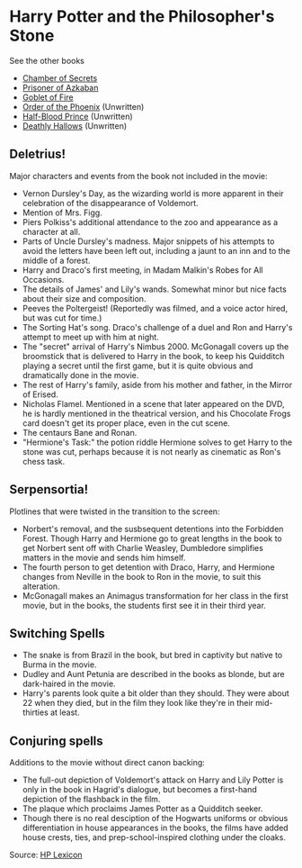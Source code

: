 # Harry Potter and the Philosopher's Stone

See the other books

- [Chamber of Secrets](book-2.md)
- [Prisoner of Azkaban](book-3.md)
- [Goblet of Fire](book-4.md)
- [Order of the Phoenix](book-5.md) (Unwritten)
- [Half-Blood Prince](book-6.md) (Unwritten)
- [Deathly Hallows](book-7.md) (Unwritten)

## Deletrius!

Major characters and events from the book not included in the movie:

- Vernon Dursley's Day, as the wizarding world is more apparent in their celebration of the disappearance of Voldemort.
- Mention of Mrs. Figg.
- Piers Polkiss's additional attendance to the zoo and appearance as a character at all.
- Parts of Uncle Dursley's madness.  Major snippets of his attempts to avoid the letters have been left out, including a jaunt to an inn and to the middle of a forest.
- Harry and Draco's first meeting, in Madam Malkin's Robes for All Occasions.
- The details of James' and Lily's wands.  Somewhat minor but nice facts about their size and composition.
- Peeves the Poltergeist!  (Reportedly was filmed, and a voice actor hired, but was cut for time.)
- The Sorting Hat's song.  Draco's challenge of a duel and Ron and Harry's attempt to meet up with him at night.
- The "secret" arrival of Harry's Nimbus 2000.  McGonagall covers up the broomstick that is delivered to Harry in the book, to keep his Quidditch playing a secret until the first game, but it is quite obvious and dramatically done in the movie.
- The rest of Harry's family, aside from his mother and father, in the Mirror of Erised.
- Nicholas Flamel.  Mentioned in a scene that later appeared on the DVD, he is hardly mentioned in the theatrical version, and his Chocolate Frogs card doesn't get its proper place, even in the cut scene.
- The centaurs Bane and Ronan.
- "Hermione's Task:" the potion riddle Hermione solves to get Harry to the stone was cut, perhaps because it is not nearly as cinematic as Ron's chess task.

## Serpensortia!

Plotlines that were twisted in the transition to the screen:

- Norbert's removal, and the susbsequent detentions into the Forbidden Forest.  Though Harry and Hermione go to great lengths in the book to get Norbert sent off with Charlie Weasley, Dumbledore simplifies matters in the movie and sends him himself. 
- The fourth person to get detention with Draco, Harry, and Hermione changes from Neville in the book to Ron in the movie, to suit this alteration.
- McGonagall makes an Animagus transformation for her class in the first movie, but in the books, the students first see it in their third year.

## Switching Spells

- The snake is from Brazil in the book, but bred in captivity but native to Burma in the movie.
- Dudley and Aunt Petunia are described in the books as blonde, but are dark-haired in the movie.
- Harry's parents look quite a bit older than they should. They were about 22 when they died, but in the film they look like they're in their mid-thirties at least.

## Conjuring spells 

Additions to the movie without direct canon backing:

- The full-out depiction of Voldemort's attack on Harry and Lily Potter is only in the book in Hagrid's dialogue, but becomes a first-hand depiction of the flashback in the film.
- The plaque which proclaims James Potter as a Quidditch seeker.
- Though there is no real desciption of the Hogwarts uniforms or obvious differentiation in house appearances in the books, the films have added house crests, ties, and prep-school-inspired clothing under the cloaks.

Source: [HP Lexicon](https://web.archive.org/web/20031220160234/http://www.hp-lexicon.org/film1_changes.html)
